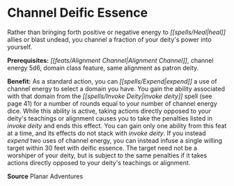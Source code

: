 ﻿---
cssclass: [feats]

---
# Channel Deific Essence

Rather than bringing forth positive or negative energy to _[[spells/Heal|heal]]_ allies or blast undead, you channel a fraction of your deity's power into yourself.

**Prerequisites:** _[[feats/Alignment Channel|Alignment Channel]]_, channel energy 5d6, domain class feature, same alignment as patron deity.

**Benefit:** As a standard action, you can _[[spells/Expend|expend]]_ a use of channel energy to select a domain you have. You gain the ability associated with that domain from the _[[spells/Invoke Deity|invoke deity]]_ spell (see page 41) for a number of rounds equal to your number of channel energy dice. While this ability is active, taking actions directly opposed to your deity's teachings or alignment causes you to take the penalties listed in _invoke deity_ and ends this effect. You can gain only one ability from this feat at a time, and its effects do not stack with _invoke deity_. If you instead _expend_ two uses of channel energy, you can instead infuse a single willing target within 30 feet with deific essence. The target need not be a worshiper of your deity, but is subject to the same penalties if it takes actions directly opposed to your deity's teachings or alignment.

**Source** Planar Adventures